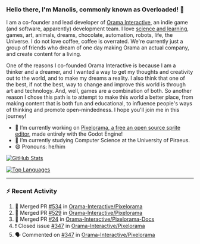 ### Hello there, I'm Manolis, commonly known as Overloaded! 👋
I am a co-founder and lead developer of [Orama Interactive](https://www.orama-interactive.com/), an indie game (and software, apparently) development team. I love [science and learning](https://github.com/OverloadedOrama/KnowledgeBase), games, art, animals, dreams, chocolate, automation, robots, life, the Universe. I do not love coffee, coffee is overrated. We're currently just a group of friends who dream of one day making Orama an actual company, and create content for a living.

One of the reasons I co-founded Orama Interactive is because I am a thinker and a dreamer, and I wanted a way to get my thoughts and creativity out to the world, and to make my dreams a reality. I also think that one of the best, if not the best, way to change and improve this world is through art and technology. And, well, games are a combination of both. So another reason I chose this path is to attempt to make this world a better place, from making content that is both fun and educational, to influence people's ways of thinking and promote open-mindedness. I hope you'll join me in this journey!

- 🔭 I’m currently working on [Pixelorama, a free an open source sprite editor](https://github.com/Orama-Interactive/Pixelorama), made entirely with the Godot Engine!
- 🌱 I’m currently studying Computer Science at the University of Piraeus.
- 😄 Pronouns: he/him

[![GitHub Stats](https://github-readme-stats.vercel.app/api/?username=OverloadedOrama&show_icons=true&theme=merko)](https://github.com/anuraghazra/github-readme-stats)

[![Top Languages](https://github-readme-stats.vercel.app/api/top-langs/?username=OverloadedOrama&layout=compact&theme=merko)](https://github.com/anuraghazra/github-readme-stats)

---

### :zap: Recent Activity

<!--START_SECTION:activity-->
1. 🎉 Merged PR [#534](https://github.com/Orama-Interactive/Pixelorama/pull/534) in [Orama-Interactive/Pixelorama](https://github.com/Orama-Interactive/Pixelorama)
2. 🎉 Merged PR [#529](https://github.com/Orama-Interactive/Pixelorama/pull/529) in [Orama-Interactive/Pixelorama](https://github.com/Orama-Interactive/Pixelorama)
3. 🎉 Merged PR [#24](https://github.com/Orama-Interactive/Pixelorama-Docs/pull/24) in [Orama-Interactive/Pixelorama-Docs](https://github.com/Orama-Interactive/Pixelorama-Docs)
4. ❗️ Closed issue [#347](https://github.com/Orama-Interactive/Pixelorama/issues/347) in [Orama-Interactive/Pixelorama](https://github.com/Orama-Interactive/Pixelorama)
5. 🗣 Commented on [#347](https://github.com/Orama-Interactive/Pixelorama/issues/347) in [Orama-Interactive/Pixelorama](https://github.com/Orama-Interactive/Pixelorama)
<!--END_SECTION:activity-->

<!--
**OverloadedOrama/OverloadedOrama** is a ✨ _special_ ✨ repository because its `README.md` (this file) appears on your GitHub profile.

Here are some ideas to get you started:

- 👯 I’m looking to collaborate on ...
- 🤔 I’m looking for help with ...
- 💬 Ask me about ...
- 📫 How to reach me: ...
- ⚡ Fun fact: ...
-->

